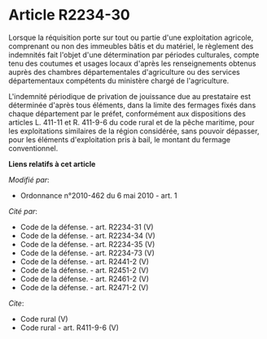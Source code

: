 # Article R2234-30

Lorsque la réquisition porte sur tout ou partie d'une exploitation agricole, comprenant ou non des immeubles bâtis et du
matériel, le règlement des indemnités fait l'objet d'une détermination par périodes culturales, compte tenu des coutumes et
usages locaux d'après les renseignements obtenus auprès des chambres départementales d'agriculture ou des services
départementaux compétents du ministère chargé de l'agriculture.

L'indemnité périodique de privation de jouissance due au prestataire est déterminée d'après tous éléments, dans la limite des
fermages fixés dans chaque département par le préfet, conformément aux dispositions des articles L. 411-11 et R. 411-9-6 du
code rural et de la pêche maritime,  pour les exploitations similaires de la région considérée, sans pouvoir dépasser, pour
les éléments d'exploitation pris à bail, le montant du fermage conventionnel.

**Liens relatifs à cet article**

_Modifié par_:

  - Ordonnance n°2010-462 du 6 mai 2010 - art. 1

_Cité par_:

  - Code de la défense. - art. R2234-31 (V)
  - Code de la défense. - art. R2234-34 (V)
  - Code de la défense. - art. R2234-35 (V)
  - Code de la défense. - art. R2234-73 (V)
  - Code de la défense. - art. R2441-2 (V)
  - Code de la défense. - art. R2451-2 (V)
  - Code de la défense. - art. R2461-2 (V)
  - Code de la défense. - art. R2471-2 (V)

_Cite_:

  - Code rural (V)
  - Code rural - art. R411-9-6 (V)
